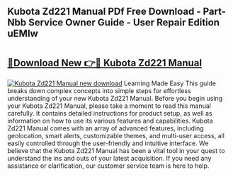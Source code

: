 ## Kubota Zd221 Manual PDf Free Download - Part-Nbb Service Owner Guide - User Repair Edition uEMIw

# <h2><a href="http://bc88273.oget.top/?id=Kubota+Zd221+Manual">🔗Download New 👉🔴 Kubota Zd221 Manual</a></h2>

[![Kubota Zd221 Manual new download](https://i.imgur.com/5g1atiW.png)](http://bc88273.oget.top/?id=Kubota+Zd221+Manual)
Learning Made Easy This guide breaks down complex concepts into simple steps for effortless understanding of your new Kubota Zd221 Manual. Before you begin using your Kubota Zd221 Manual, please take a moment to read this manual carefully. It contains detailed instructions for product setup, as well as information on how to use its various features and capabilities. Kubota Zd221 Manual comes with an array of advanced features, including geolocation, smart alerts, customizable themes, and multi-user access, all easily controlled through the user-friendly and intuitive interface. We believe that the Kubota Zd221 Manual has been a vital tool in your quest to understand the ins and outs of your latest acquisition. If you need any assistance or clarification, our customer service team is here to help.
